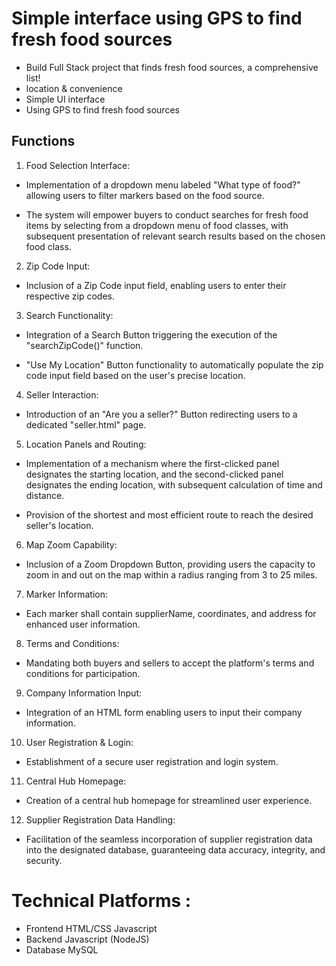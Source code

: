 # Simple interface using GPS to find fresh food sources
- Build Full Stack project that finds fresh food sources, a comprehensive list!
- location &  convenience 
- Simple UI interface
- Using GPS to find fresh food sources

## Functions 
1. Food Selection Interface:
   
- Implementation of a dropdown menu labeled "What type of food?" allowing users to filter markers based on the food source.

- The system will empower buyers to conduct searches for fresh food items by selecting from a dropdown menu of food classes, with subsequent presentation of relevant search results based on the chosen food class.
2.	Zip Code Input:

-	Inclusion of a Zip Code input field, enabling users to enter their respective zip codes.

3.	Search Functionality:
   
-	Integration of a Search Button triggering the execution of the "searchZipCode()" function.

-	"Use My Location" Button functionality to automatically populate the zip code input field based on the user's precise location.

4.	Seller Interaction:
   
-	Introduction of an "Are you a seller?" Button redirecting users to a dedicated "seller.html" page.

5.	Location Panels and Routing:
   
-	Implementation of a mechanism where the first-clicked panel designates the starting location, and the second-clicked panel designates the ending location, with subsequent calculation of time and distance.

-	Provision of the shortest and most efficient route to reach the desired seller's location.

6.	Map Zoom Capability:
    
-	Inclusion of a Zoom Dropdown Button, providing users the capacity to zoom in and out on the map within a radius ranging from 3 to 25 miles.

7.	Marker Information:
    
-	Each marker shall contain supplierName, coordinates, and address for enhanced user information.

8.	Terms and Conditions:
    
-	Mandating both buyers and sellers to accept the platform's terms and conditions for participation.

9.	Company Information Input:
    
-	Integration of an HTML form enabling users to input their company information.

10.	User Registration & Login:
    
-	Establishment of a secure user registration and login system.

11.	Central Hub Homepage:
    
-	Creation of a central hub homepage for streamlined user experience.

12.	Supplier Registration Data Handling:
    
-	Facilitation of the seamless incorporation of supplier registration data into the designated database, guaranteeing data accuracy, integrity, and security.

# Technical Platforms :
- Frontend HTML/CSS Javascript
- Backend Javascript (NodeJS) 
- Database MySQL

